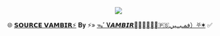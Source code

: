 <p align="center"><a href="https://t.me/DEV_VAMBIR"><img src="https://telegra.ph/file/61c2d9280c139b2aa3504.jpg"></a></p>

🌐 [𝗦𝗢𝗨𝗥𝗖𝗘 𝗩𝗔𝗠𝗕𝗜𝗥⚡](https://t.me/XxvprxX) 
𝐁𝐲 ⚡» [ᯓ˹ 𝐕𝘼𝙈𝘽𝙄𝙍𖣥⃟⃟⃟⃟⃟🇵🇸فمـبــيرـ͢）️⛧✶](https://t.me/DEV_VAMBIR) ✅
